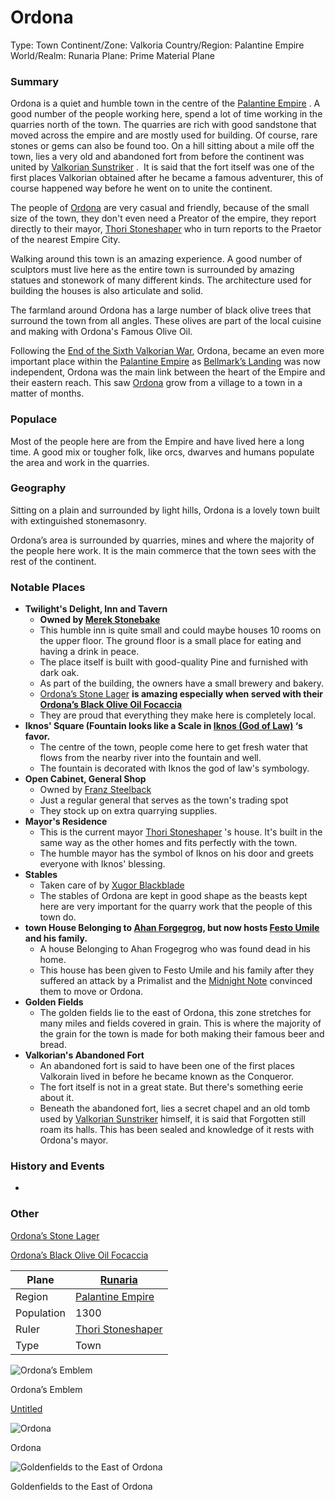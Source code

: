 # Ordona

Type: Town
Continent/Zone: Valkoria
Country/Region: Palantine Empire
World/Realm: Runaria
Plane: Prime Material Plane

### Summary

Ordona is a quiet and humble town in the centre of the [Palantine Empire](Palantine%20Empire%20b5f0a5e7621b4b02862738a0582cfccd.md) . A good number of the people working here, spend a lot of time working in the quarries north of the town. The quarries are rich with good sandstone that moved across the empire and are mostly used for building. Of course, rare stones or gems can also be found too. On a hill sitting about a mile off the town, lies a very old and abandoned fort from before the continent was united by [Valkorian Sunstriker](Valkorian%20Sunstriker%20022238d5c0024e84a1aa88a05af19c06.md) .  It is said that the fort itself was one of the first places Valkorian obtained after he became a famous adventurer, this of course happened way before he went on to unite the continent.

The people of [Ordona](Ordona%2097fdf7ca0d2f4b10aa4b2958a480b0b7.md) are very casual and friendly, because of the small size of the town, they don't even need a Preator of the empire, they report directly to their mayor, [Thori Stoneshaper](Thori%20Stoneshaper%20f602d71f254146fbbead81630861cc9d.md) who in turn reports to the Praetor of the nearest Empire City.

Walking around this town is an amazing experience. A good number of sculptors must live here as the entire town is surrounded by amazing statues and stonework of many different kinds. The architecture used for building the houses is also articulate and solid.

The farmland around Ordona has a large number of black olive trees that surround the town from all angles. These olives are part of the local cuisine and making with Ordona's Famous Olive Oil.

Following the [End of the Sixth Valkorian War](End%20of%20the%20Sixth%20Valkorian%20War%20baaa265f20174631be11e4821e2552ba.md), Ordona, became an even more important place within the [Palantine Empire](Palantine%20Empire%20b5f0a5e7621b4b02862738a0582cfccd.md) as [Bellmark’s Landing](Bellmark%E2%80%99s%20Landing%2054c76e237a3b470da0856b090bec2ee2.md) was now independent, Ordona was the main link between the heart of the Empire and their eastern reach. This saw [Ordona](Ordona%2097fdf7ca0d2f4b10aa4b2958a480b0b7.md) grow from a village to a town in a matter of months.

### Populace

Most of the people here are from the Empire and have lived here a long time. A good mix or tougher folk, like orcs, dwarves and humans populate the area and work in the quarries.

### **Geography**

Sitting on a plain and surrounded by light hills, Ordona is a lovely town built with extinguished stonemasonry.

Ordona’s area is surrounded by quarries, mines and where the majority of the people here work. It is the main commerce that the town sees with the rest of the continent.

### Notable Places

- **Twilight's Delight, Inn and Tavern**
    - **Owned by [Merek Stonebake](Merek%20Stonebake%2043cfebc09fcd43e893a313197bd38276.md)**
    - This humble inn is quite small and could maybe houses 10 rooms on the upper floor. The ground floor is a small place for eating and having a drink in peace.
    - The place itself is built with good-quality Pine and furnished with dark oak.
    - As part of the building, the owners have a small brewery and bakery.
    - [Ordona’s Stone Lager](Ordona%E2%80%99s%20Stone%20Lager%202b4f3c62bb1e4cbaa63a3711370f9767.md)  **is amazing especially when served with their [Ordona’s Black Olive Oil Focaccia](Ordona%E2%80%99s%20Black%20Olive%20Oil%20Focaccia%207a67258c619d4452a84ab50260fe666e.md)**
    - They are proud that everything they make here is completely local.
- **Iknos' Square (Fountain looks like a Scale in [Iknos (God of Law)](Iknos%20(God%20of%20Law)%20ff4278878e3d4fcbb67d442139bee0aa.md) ‘s favor.**
    - The centre of the town, people come here to get fresh water that flows from the nearby river into the fountain and well.
    - The fountain is decorated with Iknos the god of law's symbology.
- **Open Cabinet, General Shop**
    - Owned by [Franz Steelback](Franz%20Steelback%203a527d3378fa4e58a0c286f4d4c4f0f6.md)
    - Just a regular general that serves as the town's trading spot
    - They stock up on extra quarrying supplies.
- **Mayor's Residence**
    - This is the current mayor [Thori Stoneshaper](Thori%20Stoneshaper%20f602d71f254146fbbead81630861cc9d.md) 's house. It's built in the same way as the other homes and fits perfectly with the town.
    - The humble mayor has the symbol of Iknos on his door and greets everyone with Iknos' blessing.
- **Stables**
    - Taken care of by [Xugor Blackblade](Xugor%20Blackblade%20336e9f41a4f34c3382e16886cf435dcf.md)
    - The stables of Ordona are kept in good shape as the beasts kept here are very important for the quarry work that the people of this town do.
- **town House Belonging to [Ahan Forgegrog](Ahan%20Forgegrog%207b8d250908fa41fc8b1051b464208456.md), but now hosts [Festo Umile](Festo%20Umile%2080a90f84710e42b49875663ab8e2bbf2.md) and his family.**
    - A house Belonging to Ahan Frogegrog who was found dead in his home.
    - This house has been given to Festo Umile and his family after they suffered an attack by a Primalist and the [Midnight Note](Midnight%20Note%20aabd4488c4ea43c393d10542ec8af339.md) convinced them to move or Ordona.
- **Golden Fields**
    - The golden fields lie to the east of Ordona, this zone stretches for many miles and fields covered in grain. This is where the majority of the grain for the town is made for both making their famous beer and bread.
- **Valkorian's Abandoned Fort**
    - An abandoned fort is said to have been one of the first places Valkorain lived in before he became known as the Conqueror.
    - The fort itself is not in a great state. But there's something eerie about it.
    - Beneath the abandoned fort, lies a secret chapel and an old tomb used by [Valkorian Sunstriker](Valkorian%20Sunstriker%20022238d5c0024e84a1aa88a05af19c06.md) himself, it is said that Forgotten still roam its halls. This has been sealed and knowledge of it rests with Ordona's mayor.

### History and Events

-

### Other

[Ordona’s Stone Lager](Ordona%E2%80%99s%20Stone%20Lager%202b4f3c62bb1e4cbaa63a3711370f9767.md) 

[Ordona’s Black Olive Oil Focaccia](Ordona%E2%80%99s%20Black%20Olive%20Oil%20Focaccia%207a67258c619d4452a84ab50260fe666e.md) 

| Plane | [Runaria](Runaria%2013a9b9a7f3ee4868a3a851155c4ea24b.md)  |
| --- | --- |
| Region | [Palantine Empire](Palantine%20Empire%20b5f0a5e7621b4b02862738a0582cfccd.md)  |
| Population | 1300 |
| Ruler | [Thori Stoneshaper](Thori%20Stoneshaper%20f602d71f254146fbbead81630861cc9d.md)  |
| Type | Town |

![Ordona’s Emblem](Untitled%2048.png)

Ordona’s Emblem

[Untitled](Untitled%2044dd2be8009545fbbab3cb2cd14ac4fb.csv)

![Ordona](Untitled%2049.png)

Ordona

![Goldenfields to the East of Ordona](Untitled%2050.png)

Goldenfields to the East of Ordona